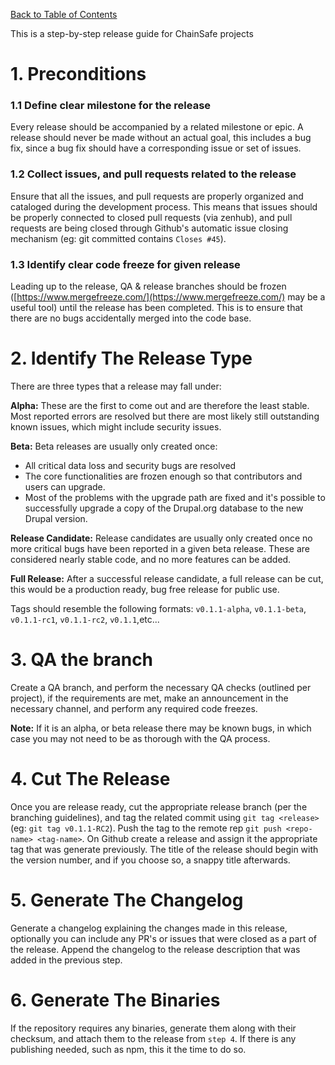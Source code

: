 
[Back to Table of Contents](../README.md#Table-of-Contents)

This is a step-by-step release guide for ChainSafe projects

# 1. Preconditions

### 1.1 Define clear milestone for the release

Every release should be accompanied by a related milestone or epic. A release should never be made without an actual goal, this includes a bug fix, since a bug fix should have a corresponding issue or set of issues.

### 1.2 Collect issues, and pull requests related to the release

Ensure that all the issues, and pull requests are properly organized and cataloged during the  development process. This means that issues should be properly connected to closed pull requests (via zenhub), and pull requests are being closed through Github's automatic issue closing mechanism (eg: git committed contains `Closes #45`).

### 1.3 Identify clear code freeze for given release

Leading up to the release, QA & release branches should be frozen ([https://www.mergefreeze.com/](https://www.mergefreeze.com/) may be a useful tool) until the release has been completed. This is to ensure that there are no bugs accidentally merged into the code base.

# 2. Identify The Release Type

There are three types that a release may fall under:

**Alpha:** These are the first to come out and are therefore the least stable. Most reported errors are resolved but there are most likely still outstanding known issues, which might include security issues.

**Beta:** Beta releases are usually only created once:

- All critical data loss and security bugs are resolved
- The core functionalities are frozen enough so that contributors and users can upgrade.
- Most of the problems with the upgrade path are fixed and it's possible to successfully upgrade a copy of the Drupal.org database to the new Drupal version.

**Release Candidate:** Release candidates are usually only created once no more critical bugs have been reported in a given beta release. These are considered nearly stable code, and no more features can be added.

**Full Release:** After a successful release candidate, a full release can be cut, this would be a production ready, bug free release for public use. 

Tags should resemble the following formats: `v0.1.1-alpha`, `v0.1.1-beta`, `v0.1.1-rc1`, `v0.1.1-rc2`, `v0.1.1`,etc...

# 3. QA the branch

Create a QA branch, and perform the necessary QA checks (outlined per project), if the requirements are met, make an announcement in the necessary channel, and perform any required code freezes.

**Note:** If it is an alpha, or beta release there may be known bugs, in which case you may not need to be as thorough with the QA process.

# 4. Cut The Release

Once you are release ready, cut the appropriate release branch (per the branching guidelines), and tag the related commit using `git tag <release>` (eg: `git tag v0.1.1-RC2`). Push the tag to the remote rep `git push <repo-name> <tag-name>`. On Github create a release and assign it the appropriate tag that was generate previously. The title of the release should begin with the version number, and if you choose so, a snappy title afterwards.

# 5. Generate The Changelog

Generate a changelog explaining the changes made in this release, optionally you can include any PR's or issues that were closed as a part of the release. Append the changelog to the release description that was added in the previous step.

# 6. Generate The Binaries

If the repository requires any binaries, generate them along with their checksum, and attach them to the release from `step 4`. If there is any publishing needed, such as npm, this it the time to do so.
